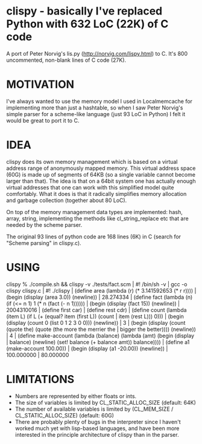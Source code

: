 clispy - basically I've replaced Python with 632 LoC (22K) of C code
====================================================================

A port of Peter Norvig's lis.py (http://norvig.com/lispy.html) to C.
It's 800 uncommented, non-blank lines of C code (27K). 

MOTIVATION
==========

I've always wanted to use the memory model I used in Localmemcache for
implementing more than just a hashtable, so when I saw Peter Norvig's
simple parser for a scheme-like language (just 93 LoC in Python) I
felt it would be great to port it to C.

IDEA
====

clispy does its own memory management which is based on a virtual address
range of anonymously mapped memory.  This virtual address space (60G) is
made up of segments of 64KB (so a single variable cannot become larger
than that).  The idea is that on a 64bit system one has actually enough
virtual addresses that one can work with this simplified model quite
comfortably.   What it does is that it radically simplifies  memory
allocation and garbage collection (together about 80 LoC).  

On top of the memory management data types are implemented: hash, array,
string, implementing the methods like cl_string_replace etc that are
needed by the scheme parser.

The original 93 lines of python code are 168 lines (6K) in C (search for
"Scheme parsing" in clispy.c).

USING
=====

clispy % ./compile.sh && clispy -v ./tests/fact.scm
| #! /bin/sh -v
| gcc -o clispy clispy.c
| #! ./clispy
| (define area (lambda (r) (* 3.141592653 (* r r))))
| (begin (display (area 3.0)) (newline))
| 28.274334
| (define fact (lambda (n) (if (<= n 1) 1 (* n (fact (- n 1))))))
| (begin (display (fact 15)) (newline))
| 2004310016
| (define first car)
| (define rest cdr)
| (define count (lambda (item L) (if L (+ (equal? item (first L)) (count
| item (rest L))) 0)))
| (begin (display (count 0 (list 0 1 2 3 0 0))) (newline))
| 3
| (begin (display (count (quote the) (quote (the more the merrier the
| bigger the better)))) (newline))
| 4
| (define make-account (lambda (balance) (lambda (amt)  (begin (display
| balance) (newline) (set!  balance (+ balance amt)) balance))))
| (define a1 (make-account 100.00))
| (begin (display (a1 -20.00)) (newline))
| 100.000000
| 80.000000


LIMITATIONS
===========

* Numbers are represented by either floats or ints.
* The size of variables is limited by CL_STATIC_ALLOC_SIZE (default: 64K) 
* The number of available variables is limited by 
   (CL_MEM_SIZE / CL_STATIC_ALLOC_SIZE) (default: 60G)
* There are probably plenty of bugs in the interpreter since I haven't
worked much yet with lisp-based languages, and have been more interested
in the principle architecture of clispy than in the parser.
